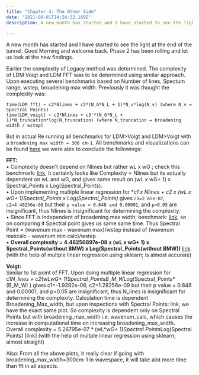 ```yaml
---
title: "Chapter 4: The Other Side"
date: "2021-08-01T14:24:32.169Z"
description: A new month has started and I have started to see the light at the end of the tunnel. Good Morning and welcome back. Phase 2 has been rolling and let us look at the new findings.

---
```

A new month has started and I have started to see the light at the end of the tunnel. Good Morning and welcome back. Phase 2 has been rolling and let us look at the new findings.

Earlier the complexity of Legacy method was determined. The complexity of LDM Voigt and LDM FFT was to be determined using similar approach. Upon executing several benchmarks based on Number of lines, Spectum range, wstep, broadening max width. Previously it was thought the complexity was: <br>

```
time(LDM_fft) ~ c2*Nlines + c3*(N_G*N_L + 1)*N_v*log(N_v) (where N_v =  Spectral Points)
time(LDM_voigt) ~ c2*Nlines + c3'*(N_G*N_L + 1)*N_truncation*log(N_truncation) (where N_truncation = broadening width / wstep)
```
But in actual Re running all benchmarks for LDM>Voigt and LDM>Voigt with a `broadening max width = 300 cm-1`. All benchmarks and visualizations can be found [here](https://anandxkumar.github.io/Benchmark_Visualization_GSoC_2021/) we were able to conclude the followings:<br>

**FFT:**<br>
•  Complexity doesn't depend on Nlines but rather wL x wG ; check this benchmark: [link](https://public.tableau.com/app/profile/anand.kumar4841/viz/LDMLinesvsCalculationTimeUpdatedCO2/Sheet1), it certainly looks like Complexity ∝ Nlines but its actually dependent on wL and wG, and gives same result on (wL x wG+ 1) x Spectral_Points x Log(Spectral_Points).<br>
•  Upon implementing multiple linear regression for **c1 x Nlines + c2 x (wL x wG+ 1)*Spectral_Points x Log(Spectral_Points)** gives `c1=2.65e-07`, `c2=4.48256e-08` but their `p value = 0.648 and 0.00001`, and `p>0.05` are insignificant, thus Nlines is insignificant for determining the complexity.<br>
•  Since FFT is independent of broadening max width; benchmark: [link](https://public.tableau.com/app/profile/anand.kumar4841/viz/LDMVoigtandFFTBMW_NEW/Sheet1), so on comparing it Spectral point gives us same same time. Thus Spectral Point =  (wavenum max - wavenum max)/wstep instead of (wavenum maxcalc - wavenum min calc)/wstep<br>
•  **Overall complexity =  4.48256897e-08 x (wL x wG+ 1) x Spectral_Points(without BMW) x Log(Spectral_Points(without BMW))**  [link](https://anandxkumar.github.io/Benchmark_Visualization_GSoC_2021/LDM/Complexity_FFT_Final/Complexity_FFT_Final.html) (with the help of multple linear regression using sklearn; is almost accurate)<br>

**Voigt:**<br>
Similar to 1st point of FFT.
Upon doing multiple linear regression for c1*N_lines + c2*(wL*wG+ 1)*Spectral_Points*B_M_W*Log(Spectral_Points*(B_M_W) ) gives c1=-1.9392e-06, c2=1.28256e-09 but their p value = 0.848 and 0.00001, and p>0.05 are insignificant, thus N_lines is insignificant for determining the complexity.
Calculation time is dependent Broadening_Max_width, but upon inspections with Spectral Points: link, we have the exact same plot. So complexity is dependent only on Spectral Points but with broadening_max_width i.e. wavenum_calc, which causes the increase in computational time on increasing broadening_max_width.
Overall complexity = 5.26795e-07 * (wL*wG+ 1)*Spectral Points*Log(Spectral Points) [link] (with the help of multple linear regression using sklearn; almost straight)

Also: From all the above plots, it really clear if going with broadening_max_width=300cm-1 in wavespace, it will take alot more time than fft in all aspects.


